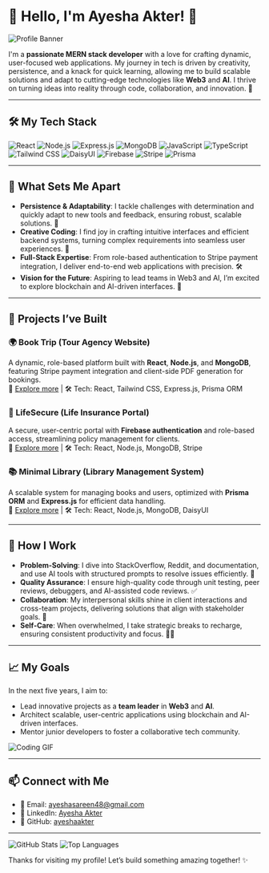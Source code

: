 # 👋 Hello, I'm Ayesha Akter! 🚀

![Profile Banner](https://media.licdn.com/dms/image/v2/C4D1BAQHK_XcVi1f4MQ/company-background_10000/company-background_10000/0/1607639631297/mernstack_cover?e=2147483647&v=beta&t=-457AvBNGV35uGBE4lMo4WKmuOujnJS8hdimTJP6HiM)

I'm a **passionate MERN stack developer** with a love for crafting dynamic, user-focused web applications. My journey in tech is driven by creativity, persistence, and a knack for quick learning, allowing me to build scalable solutions and adapt to cutting-edge technologies like **Web3** and **AI**. I thrive on turning ideas into reality through code, collaboration, and innovation. 🌟

---

## 🛠️ My Tech Stack

![React](https://img.shields.io/badge/React-61DAFB?style=for-the-badge&logo=react&logoColor=black)
![Node.js](https://img.shields.io/badge/Node.js-339933?style=for-the-badge&logo=nodedotjs&logoColor=white)
![Express.js](https://img.shields.io/badge/Express.js-000000?style=for-the-badge&logo=express&logoColor=white)
![MongoDB](https://img.shields.io/badge/MongoDB-47A248?style=for-the-badge&logo=mongodb&logoColor=white)
![JavaScript](https://img.shields.io/badge/JavaScript-F7DF1E?style=for-the-badge&logo=javascript&logoColor=black)
![TypeScript](https://img.shields.io/badge/TypeScript-3178C6?style=for-the-badge&logo=typescript&logoColor=white)
![Tailwind CSS](https://img.shields.io/badge/Tailwind_CSS-38B2AC?style=for-the-badge&logo=tailwind-css&logoColor=white)
![DaisyUI](https://img.shields.io/badge/DaisyUI-5A0EF8?style=for-the-badge&logo=tailwind-css&logoColor=white)
![Firebase](https://img.shields.io/badge/Firebase-FFCA28?style=for-the-badge&logo=firebase&logoColor=black)
![Stripe](https://img.shields.io/badge/Stripe-008CDD?style=for-the-badge&logo=stripe&logoColor=white)
![Prisma](https://img.shields.io/badge/Prisma-2D3748?style=for-the-badge&logo=prisma&logoColor=white)

---

## 🌟 What Sets Me Apart

- **Persistence & Adaptability**: I tackle challenges with determination and quickly adapt to new tools and feedback, ensuring robust, scalable solutions. 💪
- **Creative Coding**: I find joy in crafting intuitive interfaces and efficient backend systems, turning complex requirements into seamless user experiences. 🎨
- **Full-Stack Expertise**: From role-based authentication to Stripe payment integration, I deliver end-to-end web applications with precision. 🛠️
- **Vision for the Future**: Aspiring to lead teams in Web3 and AI, I’m excited to explore blockchain and AI-driven interfaces. 🚀

---

## 💼 Projects I’ve Built

### 🌍 Book Trip (Tour Agency Website)
A dynamic, role-based platform built with **React**, **Node.js**, and **MongoDB**, featuring Stripe payment integration and client-side PDF generation for bookings.  
🔗 [Explore more](https://ornate-manatee-7764bc.netlify.app/) | 🛠️ Tech: React, Tailwind CSS, Express.js, Prisma ORM

### 🏦 LifeSecure (Life Insurance Portal)
A secure, user-centric portal with **Firebase authentication** and role-based access, streamlining policy management for clients.  
🔗 [Explore more](https://assignment-12-frontend.vercel.app/) | 🛠️ Tech: React, Node.js, MongoDB, Stripe

### 📚 Minimal Library (Library Management System)
A scalable system for managing books and users, optimized with **Prisma ORM** and **Express.js** for efficient data handling.  
🔗 [Explore more](https://cozy-lolly-358a4e.netlify.app/) | 🛠️ Tech: React, Node.js, MongoDB, DaisyUI

---

## 🔧 How I Work

- **Problem-Solving**: I dive into StackOverflow, Reddit, and documentation, and use AI tools with structured prompts to resolve issues efficiently. 🧠
- **Quality Assurance**: I ensure high-quality code through unit testing, peer reviews, debuggers, and AI-assisted code reviews. ✅
- **Collaboration**: My interpersonal skills shine in client interactions and cross-team projects, delivering solutions that align with stakeholder goals. 🤝
- **Self-Care**: When overwhelmed, I take strategic breaks to recharge, ensuring consistent productivity and focus. 🧘‍♀️

---

## 📈 My Goals

In the next five years, I aim to:
- Lead innovative projects as a **team leader** in **Web3** and **AI**.
- Architect scalable, user-centric applications using blockchain and AI-driven interfaces.
- Mentor junior developers to foster a collaborative tech community.

![Coding GIF](https://media.giphy.com/media/26n7b7PjSOZJwVCmY/giphy.gif)

---

## 📫 Connect with Me

- 📧 Email: [ayeshasareen48@gmail.com](mailto:ayeshasareen48@gmail.com)
- 🔗 LinkedIn: [Ayesha Akter](https://www.linkedin.com/in/ayesha-sareen)
- 🐙 GitHub: [ayeshaakter](https://github.com/AyeshaSareen-Dev)

---

![GitHub Stats](https://github-readme-stats.vercel.app/api?username=AyeshaSareen-Dev&show_icons=true&theme=radical)
![Top Languages](https://github-readme-stats.vercel.app/api/top-langs/?username=AyeshaSareen-Dev&layout=compact&theme=radical)

Thanks for visiting my profile! Let’s build something amazing together! ✨
